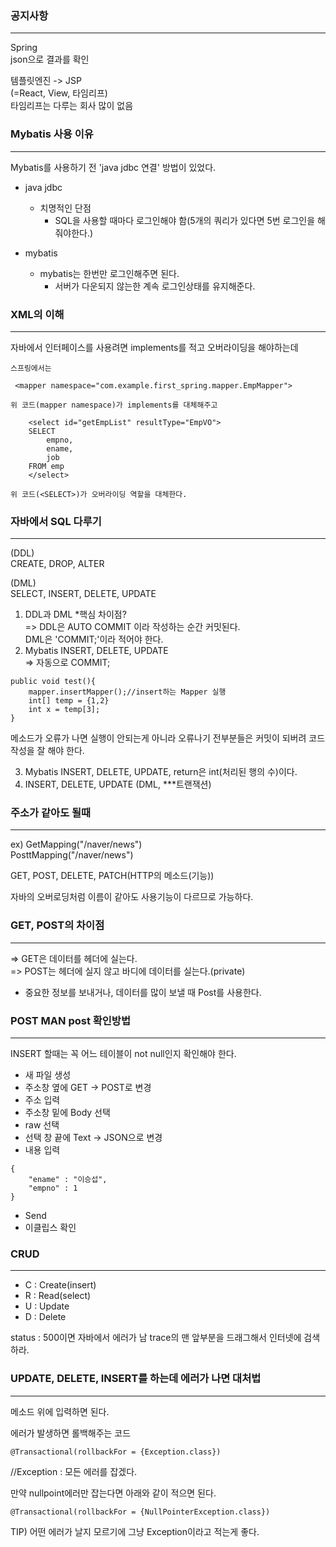 ### 공지사항

---

Spring  
json으로 결과를 확인

템플릿엔진 -> JSP  
(=React, View, 타임리프)  
타임리프는 다루는 회사 많이 없음

### Mybatis 사용 이유

---

Mybatis를 사용하기 전 'java jdbc 연결' 방법이 있었다.

- java jdbc

  - 치명적인 단점
    - SQL을 사용할 때마다 로그인해야 함(5개의 쿼리가 있다면 5번 로그인을 해줘야한다.)

- mybatis

  - mybatis는 한번만 로그인해주면 된다.
    - 서버가 다운되지 않는한 계속 로그인상태를 유지해준다.

### XML의 이해

---

자바에서 인터페이스를 사용려면 implements를 적고 오버라이딩을 해야하는데

```
스프링에서는

 <mapper namespace="com.example.first_spring.mapper.EmpMapper">

위 코드(mapper namespace)가 implements를 대체해주고

	<select id="getEmpList" resultType="EmpVO">
	SELECT
		empno,
		ename,
		job
	FROM emp
	</select>

위 코드(<SELECT>)가 오버라이딩 역할을 대체한다.
```

### 자바에서 SQL 다루기

---

(DDL)  
CREATE, DROP, ALTER

(DML)  
SELECT, INSERT, DELETE, UPDATE

1. DDL과 DML \*핵심 차이점?  
   => DDL은 AUTO COMMIT 이라 작성하는 순간 커밋된다.  
    DML은 'COMMIT;'이라 적어야 한다.
2. Mybatis INSERT, DELETE, UPDATE  
   => 자동으로 COMMIT;

```
public void test(){
    mapper.insertMapper();//insert하는 Mapper 실행
    int[] temp = {1,2}
    int x = temp[3];
}
```

메소드가 오류가 나면 실행이 안되는게 아니라
오류나기 전부분들은 커밋이 되버려 코드 작성을 잘 해야 한다.

3. Mybatis INSERT, DELETE, UPDATE, return은 int(처리된 행의 수)이다.
4. INSERT, DELETE, UPDATE (DML, \*\*\*트랜잭션)

### 주소가 같아도 될때

---

ex) GetMapping("/naver/news")  
PosttMapping("/naver/news")

GET, POST, DELETE, PATCH(HTTP의 메소드(기능))

자바의 오버로딩처럼 이름이 같아도 사용기능이 다르므로 가능하다.

### GET, POST의 차이점

---

=> GET은 데이터를 헤더에 실는다.  
=> POST는 헤더에 실지 않고 바디에 데이터를 실는다.(private)

- 중요한 정보를 보내거나, 데이터를 많이 보낼 때 Post를 사용한다.

### POST MAN post 확인방법

---

INSERT 할때는 꼭 어느 테이블이 not null인지 확인해야 한다.

- 새 파일 생성
- 주소창 옆에 GET -> POST로 변경
- 주소 입력
- 주소창 밑에 Body 선택
- raw 선택
- 선택 창 끝에 Text -> JSON으로 변경
- 내용 입력

```
{
    "ename" : "이승섭",
    "empno" : 1
}
```

- Send
- 이클립스 확인

### CRUD

---

- C : Create(insert)
- R : Read(select)
- U : Update
- D : Delete

status : 500이면 자바에서 에러가 남
trace의 맨 앞부분을 드래그해서 인터넷에 검색하라.

### UPDATE, DELETE, INSERT를 하는데 에러가 나면 대처법

---

메소드 위에 입력하면 된다.

에러가 발생하면 롤백해주는 코드

```
@Transactional(rollbackFor = {Exception.class})
```

//Exception : 모든 에러를 잡겠다.

만약 nullpoint에러만 잡는다면 아래와 같이 적으면 된다.

```
@Transactional(rollbackFor = {NullPointerException.class})
```

TIP) 어떤 에러가 날지 모르기에 그냥 Exception이라고 적는게 좋다.
